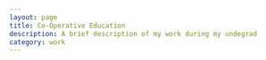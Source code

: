 ```yaml
---
layout: page
title: Co-Operative Education
description: A brief description of my work during my undegrad
category: work
---
```

